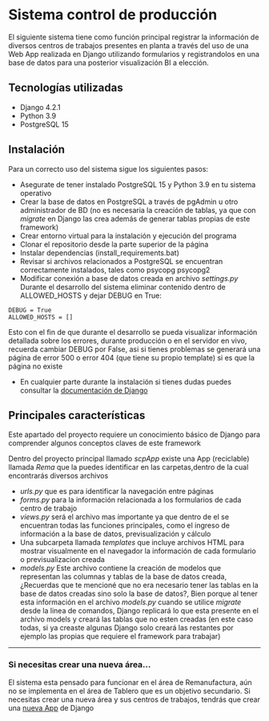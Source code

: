 
# Sistema control de producción

El siguiente sistema tiene como función principal registrar la información de diversos centros de trabajos presentes en planta a través del uso de una Web App realizada en Django utilizando formularios y registrandolos en una base de datos para una posterior visualización BI a elección.



## Tecnologías utilizadas

- Django 4.2.1
- Python 3.9
- PostgreSQL 15
## Instalación

Para un correcto uso del sistema sigue los siguientes pasos:

- Asegurate de tener instalado PostgreSQL 15 y Python 3.9 en tu sistema operativo
- Crear la base de datos en PostgreSQL a través de pgAdmin u otro administrador de BD (no es necesaria la creación de tablas, ya que con *migrate* en Django las crea además de generar tablas propias de este framework)
- Crear entorno virtual para la instalación y ejecución del programa
- Clonar el repositorio desde la parte superior de la página
- Instalar dependencias (install_requirements.bat)
- Revisar si archivos relacionados a PostgreSQL se encuentran correctamente instalados, tales como psycopg psycopg2
- Modificar conexión a base de datos creada en archivo *settings.py* 
Durante el desarrollo del sistema eliminar contenido dentro de ALLOWED_HOSTS y dejar DEBUG en True:
```
DEBUG = True
ALLOWED_HOSTS = []
```
Esto con el fin de que durante el desarrollo se pueda visualizar información detallada sobre los errores, durante producción o en el servidor en vivo, recuerda cambiar DEBUG por False, asi si tienes problemas se generará una página de error 500 o error 404 (que tiene su propio template) si es que la página no existe
- En cualquier parte durante la instalación si tienes dudas puedes consultar la [documentación de Django](https://docs.djangoproject.com/en/4.2/)
## Principales características

Este apartado del proyecto requiere un conocimiento básico de Django para comprender algunos conceptos claves de este framework

Dentro del proyecto principal llamado *scpApp* existe una App (reciclable) llamada *Rema* que la puedes identificar en las carpetas,dentro de la cual encontrarás diversos archivos 
- *urls.py* que es para identificar la navegación entre páginas
- *forms.py* para la información relacionada a los formularios de cada centro de trabajo
- *views.py* será el archivo mas importante ya que dentro de el se encuentran todas las funciones principales, como el ingreso de información a la base de datos, previsualización y cálculo
- Una subcarpeta llamada *templates* que incluye archivos HTML para mostrar visualmente en el navegador la información de cada formulario o previsualizacion creada
- *models.py* Este archivo contiene la creación de modelos que representan las columnas y tablas de la base de datos creada, ¿Recuerdas que te mencioné que no era necesario tener las tablas en la base de datos creadas sino solo la base de datos?, Bien porque al tener esta información en el archivo *models.py* cuando se utilice *migrate* desde la linea de comandos, Django replicará lo que esta presente en el archivo models y creará las tablas que no esten creadas (en este caso todas, si ya creaste algunas Django solo creará las restantes por ejemplo las propias que requiere el framework para trabajar)

---
### Si necesitas crear una nueva área...

El sistema esta pensado para funcionar en el área de Remanufactura, aún no se implementa en el área de Tablero que es un objetivo secundario. Si necesitas crear una nueva área y sus centros de trabajos, tendrás que crear una [nueva App](https://docs.djangoproject.com/en/4.2/intro/tutorial01/) de Django


